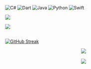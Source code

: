 
![C#](https://img.shields.io/badge/c%23-%23239120.svg?style=for-the-badge&logo=c-sharp&logoColor=white)
![Dart](https://img.shields.io/badge/dart-%230175C2.svg?style=for-the-badge&logo=dart&logoColor=white)
![Java](https://img.shields.io/badge/java-%23ED8B00.svg?style=for-the-badge&logo=java&logoColor=white)
![Python](https://img.shields.io/badge/python-3670A0?style=for-the-badge&logo=python&logoColor=ffdd54)
![Swift](https://img.shields.io/badge/swift-F54A2A?style=for-the-badge&logo=swift&logoColor=white)

![](https://komarev.com/ghpvc/?username=dkarakay&color=orange)

<a href="https://karakay.me">
<img align="center" src="https://github-readme-stats.vercel.app/api?username=dkarakay&count_private=true&show_icons=true&theme=github_dark" />
</a>

<br/> 
<br/> 


[![GitHub Streak](https://github-readme-streak-stats.herokuapp.com/?user=dkarakay&theme=elegant)](https://git.io/streak-stats)
<br/> 


<div  align="center"> <img src="https://activity-graph.herokuapp.com/graph?username=dkarakay&theme=elegant" /></div>
<br/> 

<div  align="center"> <img src="https://github.com/dkarakay/dkarakay/blob/output/github-snake.gif" /></div>

<br/>

